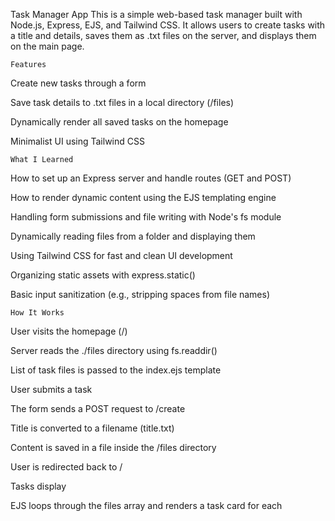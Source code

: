 Task Manager App
This is a simple web-based task manager built with Node.js, Express, EJS, and Tailwind CSS. It allows users to create tasks with a title and details, saves them as .txt files on the server, and displays them on the main page.

    Features
Create new tasks through a form

Save task details to .txt files in a local directory (/files)

Dynamically render all saved tasks on the homepage

Minimalist UI using Tailwind CSS

    What I Learned
How to set up an Express server and handle routes (GET and POST)

How to render dynamic content using the EJS templating engine

Handling form submissions and file writing with Node's fs module

Dynamically reading files from a folder and displaying them

Using Tailwind CSS for fast and clean UI development

Organizing static assets with express.static()

Basic input sanitization (e.g., stripping spaces from file names)

    How It Works
User visits the homepage (/)

Server reads the ./files directory using fs.readdir()

List of task files is passed to the index.ejs template

User submits a task

The form sends a POST request to /create

Title is converted to a filename (title.txt)

Content is saved in a file inside the /files directory

User is redirected back to /

Tasks display

EJS loops through the files array and renders a task card for each
